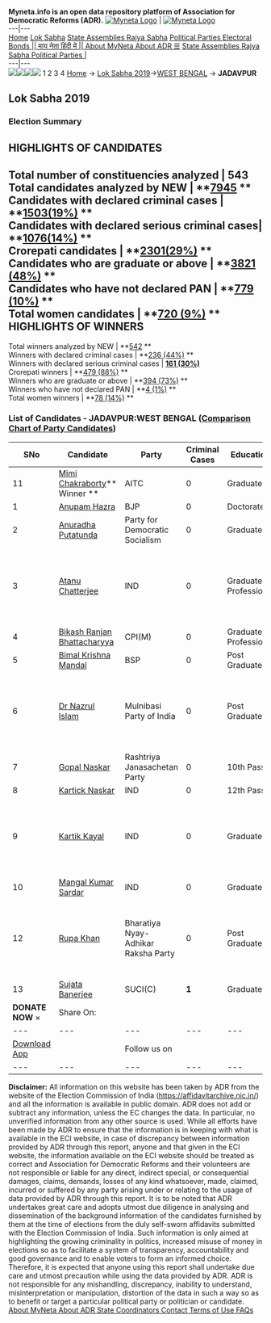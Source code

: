 **Myneta.info is an open data repository platform of Association for Democratic Reforms (ADR).**
[![Myneta Logo](https://www.myneta.info/lib/img/myneta-logo.png)](https://www.myneta.info/) | [![Myneta Logo](https://www.myneta.info/lib/img/adr-logo.png)](https://adrindia.org)  
---|---  
[Home](https://www.myneta.info/) [Lok Sabha](https://www.myneta.info/#ls "Lok Sabha") [ State Assemblies ](https://www.myneta.info/#sa "State Assemblies") [Rajya Sabha](https://www.myneta.info/#rs "Rajya Sabha") [Political Parties ](https://www.myneta.info/party "Political Parties") [ Electoral Bonds ](https://www.myneta.info/electoral_bonds "Electoral Bonds") [ || माय नेता हिंदी में || ](https://translate.google.co.in/translate?prev=hp&hl=en&js=y&u=www.myneta.info&sl=en&tl=hi&history_state0=) [ About MyNeta ](https://adrindia.org/content/about-myneta) [ About ADR ](https://adrindia.org/about-adr/who-we-are) [☰](javascript:void\(0\))
[ State Assemblies ](https://www.myneta.info/#sa "State Assemblies") [ Rajya Sabha ](https://www.myneta.info/#rs "Rajya Sabha") [ Political Parties ](https://www.myneta.info/party "Political Parties")
|   
---|---  
![](https://www.myneta.info/lib/img/banner/banner-1.png)![](https://www.myneta.info/lib/img/banner/banner-2.png)![](https://www.myneta.info/lib/img/banner/banner-3.png)![](https://www.myneta.info/lib/img/banner/banner-4.png)
1  2  3  4 
[Home](https://www.myneta.info/) → [Lok Sabha 2019](https://www.myneta.info/LokSabha2019/)→[WEST BENGAL](https://www.myneta.info/LokSabha2019/index.php?action=show_constituencies&state_id=58) → **JADAVPUR**
### 
## Lok Sabha 2019
###  Election Summary 
HIGHLIGHTS OF CANDIDATES  
---  
Total number of constituencies analyzed |  543   
Total candidates analyzed by NEW | **[7945](https://www.myneta.info/LokSabha2019/index.php?action=summary&subAction=candidates_analyzed&sort=candidate#summary) **  
Candidates with declared criminal cases | **[1503(19%)](https://www.myneta.info/LokSabha2019/index.php?action=summary&subAction=crime&sort=candidate#summary) **  
Candidates with declared serious criminal cases| **[1076(14%)](https://www.myneta.info/LokSabha2019/index.php?action=summary&subAction=serious_crime&sort=candidate#summary) **  
Crorepati candidates | **[2301(29%)](https://www.myneta.info/LokSabha2019/index.php?action=summary&subAction=crorepati&sort=candidate#summary) **  
Candidates who are graduate or above | **[3821 (48%)](https://www.myneta.info/LokSabha2019/index.php?action=summary&subAction=education&sort=candidate#summary) **  
Candidates who have not declared PAN | **[779 (10%)](https://www.myneta.info/LokSabha2019/index.php?action=summary&subAction=without_pan&sort=candidate#summary) **  
Total women candidates | **[720 (9%)](https://www.myneta.info/LokSabha2019/index.php?action=summary&subAction=women_candidate&sort=candidate#summary) **  
HIGHLIGHTS OF WINNERS  
---  
Total winners analyzed by NEW | **[542](https://www.myneta.info/LokSabha2019/index.php?action=summary&subAction=winner_analyzed&sort=candidate#summary) **  
Winners with declared criminal cases | **[236 (44%)](https://www.myneta.info/LokSabha2019/index.php?action=summary&subAction=winner_crime&sort=candidate#summary) **  
Winners with declared serious criminal cases | **[161 (30%)](https://www.myneta.info/LokSabha2019/index.php?action=summary&subAction=winner_serious_crime&sort=candidate#summary)**  
Crorepati winners | **[479 (88%)](https://www.myneta.info/LokSabha2019/index.php?action=summary&subAction=winner_crorepati&sort=candidate#summary) **  
Winners who are graduate or above | **[394 (73%)](https://www.myneta.info/LokSabha2019/index.php?action=summary&subAction=winner_education&sort=candidate#summary) **  
Winners who have not declared PAN | **[4 (1%)](https://www.myneta.info/LokSabha2019/index.php?action=summary&subAction=winner_without_pan&sort=candidate#summary) **  
Total women winners | **[78 (14%)](https://www.myneta.info/LokSabha2019/index.php?action=summary&subAction=winner_women&sort=candidate#summary) **  
### List of Candidates - JADAVPUR:WEST BENGAL ([Comparison Chart of Party Candidates](https://www.myneta.info/LokSabha2019/comparisonchart.php?constituency_id=1000))
SNo | Candidate| Party| Criminal Cases| Education| Age| Total Assets| Liabilities  
---|---|---|---|---|---|---|---  
11  | [Mimi Chakraborty](https://www.myneta.info/LokSabha2019/candidate.php?candidate_id=13981)** Winner ** | AITC | 0 | Graduate| 30 | Rs 2,43,98,786 ~ 2 Crore+ | Rs 19,00,788 ~ 19 Lacs+  
1  | [Anupam Hazra](https://www.myneta.info/LokSabha2019/candidate.php?candidate_id=13979) | BJP | 0 | Doctorate| 37 | Rs 1,34,31,986 ~ 1 Crore+ | Rs 0 ~   
2  | [Anuradha Putatunda](https://www.myneta.info/LokSabha2019/candidate.php?candidate_id=13982) | Party for Democratic Socialism | 0 | Graduate| 64 | Rs 28,55,000 ~ 28 Lacs+ | Rs 4,91,636 ~ 4 Lacs+  
3  | [Atanu Chatterjee](https://www.myneta.info/LokSabha2019/candidate.php?candidate_id=13986) | IND | 0 | Graduate Professional| 30 | ![](https://myneta.info/image_v2.php?myneta_folder=LokSabha2019&candidate_id=13986&col=ta) | ![](https://myneta.info/image_v2.php?myneta_folder=LokSabha2019&candidate_id=13986&col=lia)  
4  | [Bikash Ranjan Bhattacharyya](https://www.myneta.info/LokSabha2019/candidate.php?candidate_id=12737) | CPI(M) | 0 | Graduate Professional| 68 | Rs 12,00,34,163 ~ 12 Crore+ | Rs 2,43,58,926 ~ 2 Crore+  
5  | [Bimal Krishna Mandal](https://www.myneta.info/LokSabha2019/candidate.php?candidate_id=13980) | BSP | 0 | Post Graduate| 59 | Rs 45,75,270 ~ 45 Lacs+ | Rs 0 ~   
6  | [Dr Nazrul Islam](https://www.myneta.info/LokSabha2019/candidate.php?candidate_id=13984) | Mulnibasi Party of India | 0 | Post Graduate| 65 | ![](https://myneta.info/image_v2.php?myneta_folder=LokSabha2019&candidate_id=13984&col=ta) | ![](https://myneta.info/image_v2.php?myneta_folder=LokSabha2019&candidate_id=13984&col=lia)  
7  | [Gopal Naskar](https://www.myneta.info/LokSabha2019/candidate.php?candidate_id=13983) | Rashtriya Janasachetan Party | 0 | 10th Pass| 45 | Rs 1,64,100 ~ 1 Lacs+ | Rs 0 ~   
8  | [Kartick Naskar](https://www.myneta.info/LokSabha2019/candidate.php?candidate_id=13988) | IND | 0 | 12th Pass| 68 | Rs 2,40,08,000 ~ 2 Crore+ | Rs 0 ~   
9  | [Kartik Kayal](https://www.myneta.info/LokSabha2019/candidate.php?candidate_id=13987) | IND | 0 | Graduate| 42 | ![](https://myneta.info/image_v2.php?myneta_folder=LokSabha2019&candidate_id=13987&col=ta) | ![](https://myneta.info/image_v2.php?myneta_folder=LokSabha2019&candidate_id=13987&col=lia)  
10  | [Mangal Kumar Sardar](https://www.myneta.info/LokSabha2019/candidate.php?candidate_id=13989) | IND | 0 | Graduate| 30 | Rs 1,41,661 ~ 1 Lacs+ | Rs 0 ~   
12  | [Rupa Khan](https://www.myneta.info/LokSabha2019/candidate.php?candidate_id=13985) | Bharatiya Nyay-Adhikar Raksha Party | 0 | Post Graduate| 50 | ![](https://myneta.info/image_v2.php?myneta_folder=LokSabha2019&candidate_id=13985&col=ta) | ![](https://myneta.info/image_v2.php?myneta_folder=LokSabha2019&candidate_id=13985&col=lia)  
13  | [Sujata Banerjee](https://www.myneta.info/LokSabha2019/candidate.php?candidate_id=12736) | SUCI(C) | **1** | Graduate| 64 | Rs 33,67,262 ~ 33 Lacs+ | Rs 0 ~   
|  **DONATE NOW** × |  Share On:  | [](https://api.whatsapp.com/send?text=https%3A%2F%2Fmyneta.info%2Fpunjab2022%2Findex.php%3Faction%3Dshow_constituencies%26state_id%3D19) | [](https://www.facebook.com/sharer/sharer.php?u=https%3A%2F%2Fmyneta.info%2Fpunjab2022%2Findex.php%3Faction%3Dshow_constituencies%26state_id%3D19) | [](https://twitter.com/share?url=https%3A%2F%2Fmyneta.info%2Fpunjab2022%2Findex.php%3Faction%3Dshow_constituencies%26state_id%3D19)  
---|---|---|---|---  
| [ Download App ](https://play.google.com/store/apps/details?id=com.webrosoft.myneta1&pcampaignid=pcampaignidMKT-Other-global-all-co-prtnr-py-PartBadge-Mar2515-1) | [](https://play.google.com/store/apps/details?id=com.webrosoft.myneta1&pcampaignid=pcampaignidMKT-Other-global-all-co-prtnr-py-PartBadge-Mar2515-1) |  Follow us on  | [](https://www.facebook.com/adrindia.org/) | [](https://twitter.com/adrspeaks) | [](https://groups.google.com/g/national-election-watch?hl=en&pli=1) | [](https://www.instagram.com/adrspeaks/) | [](https://www.youtube.com/user/adrspeaks) | [](https://sharechat.com/profile/adrspeaks)  
---|---|---|---|---|---|---|---|---  
**Disclaimer:** All information on this website has been taken by ADR from the website of the Election Commission of India (https://affidavitarchive.nic.in/) and all the information is available in public domain. ADR does not add or subtract any information, unless the EC changes the data. In particular, no unverified information from any other source is used. While all efforts have been made by ADR to ensure that the information is in keeping with what is available in the ECI website, in case of discrepancy between information provided by ADR through this report, anyone and that given in the ECI website, the information available on the ECI website should be treated as correct and Association for Democratic Reforms and their volunteers are not responsible or liable for any direct, indirect special, or consequential damages, claims, demands, losses of any kind whatsoever, made, claimed, incurred or suffered by any party arising under or relating to the usage of data provided by ADR through this report. It is to be noted that ADR undertakes great care and adopts utmost due diligence in analysing and dissemination of the background information of the candidates furnished by them at the time of elections from the duly self-sworn affidavits submitted with the Election Commission of India. Such information is only aimed at highlighting the growing criminality in politics, increased misuse of money in elections so as to facilitate a system of transparency, accountability and good governance and to enable voters to form an informed choice. Therefore, it is expected that anyone using this report shall undertake due care and utmost precaution while using the data provided by ADR. ADR is not responsible for any mishandling, discrepancy, inability to understand, misinterpretation or manipulation, distortion of the data in such a way so as to benefit or target a particular political party or politician or candidate. 
[ About MyNeta ](https://adrindia.org/content/about-myneta) [ About ADR ](https://adrindia.org/about-adr/who-we-are) [ State Coordinators ](https://adrindia.org/about-adr/state-coordinators) [ Contact ](https://adrindia.org/contact-us) [ Terms of Use ](https://adrindia.org/content/adr-terms-use) [ FAQs ](https://adrindia.org/content/faqs)
